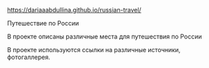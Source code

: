 https://dariaaabdullina.github.io/russian-travel/

Путешествие по России

В проекте описаны различные места для путешествия по России

В проекте используются ссылки на различные источники, фотогаллерея.